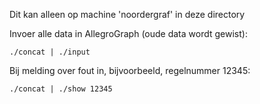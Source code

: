 Dit kan alleen op machine 'noordergraf' in deze directory


Invoer alle data in AllegroGraph (oude data wordt gewist):

    ./concat | ./input


Bij melding over fout in, bijvoorbeeld, regelnummer 12345:

    ./concat | ./show 12345

